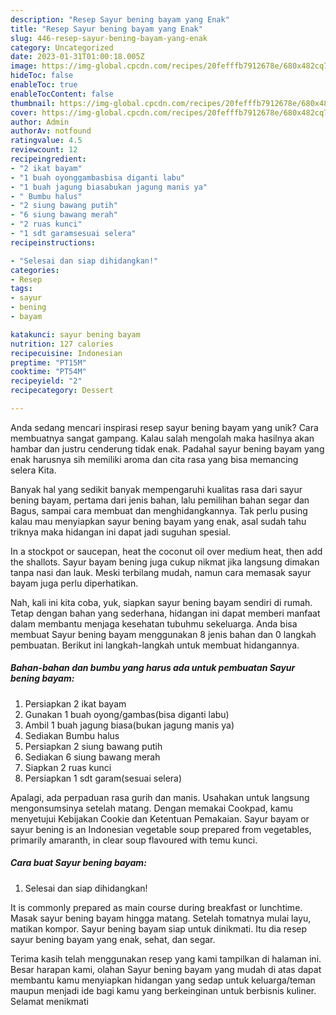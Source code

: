```yaml
---
description: "Resep Sayur bening bayam yang Enak"
title: "Resep Sayur bening bayam yang Enak"
slug: 446-resep-sayur-bening-bayam-yang-enak
category: Uncategorized
date: 2023-01-31T01:00:18.005Z
image: https://img-global.cpcdn.com/recipes/20fefffb7912678e/680x482cq70/sayur-bening-bayam-foto-resep-utama.jpg
hideToc: false
enableToc: true
enableTocContent: false
thumbnail: https://img-global.cpcdn.com/recipes/20fefffb7912678e/680x482cq70/sayur-bening-bayam-foto-resep-utama.jpg
cover: https://img-global.cpcdn.com/recipes/20fefffb7912678e/680x482cq70/sayur-bening-bayam-foto-resep-utama.jpg
author: Admin
authorAv: notfound
ratingvalue: 4.5
reviewcount: 12
recipeingredient:
- "2 ikat bayam"
- "1 buah oyonggambasbisa diganti labu"
- "1 buah jagung biasabukan jagung manis ya"
- " Bumbu halus"
- "2 siung bawang putih"
- "6 siung bawang merah"
- "2 ruas kunci"
- "1 sdt garamsesuai selera"
recipeinstructions:

- "Selesai dan siap dihidangkan!"
categories:
- Resep
tags:
- sayur
- bening
- bayam

katakunci: sayur bening bayam 
nutrition: 127 calories
recipecuisine: Indonesian
preptime: "PT15M"
cooktime: "PT54M"
recipeyield: "2"
recipecategory: Dessert

---
```





Anda sedang mencari inspirasi resep sayur bening bayam yang unik? Cara membuatnya sangat gampang. Kalau salah mengolah maka hasilnya akan hambar dan justru cenderung tidak enak. Padahal sayur bening bayam yang enak harusnya sih memiliki aroma dan cita rasa yang bisa memancing selera Kita.





Banyak hal yang sedikit banyak mempengaruhi kualitas rasa dari sayur bening bayam, pertama dari jenis bahan, lalu pemilihan bahan segar dan Bagus, sampai cara membuat dan menghidangkannya. Tak perlu pusing kalau mau menyiapkan sayur bening bayam yang enak,      asal sudah tahu triknya maka hidangan ini dapat jadi suguhan spesial.














In a stockpot or saucepan, heat the coconut oil over medium heat, then add the shallots. Sayur bayam bening juga cukup nikmat jika langsung dimakan tanpa nasi dan lauk. Meski terbilang mudah, namun cara memasak sayur bayam juga perlu diperhatikan.






Nah, kali ini kita coba, yuk, siapkan sayur bening bayam sendiri di rumah. Tetap dengan bahan yang sederhana, hidangan ini dapat memberi manfaat dalam membantu menjaga kesehatan tubuhmu sekeluarga. Anda bisa membuat Sayur bening bayam menggunakan 8 jenis bahan dan 0 langkah pembuatan. Berikut ini langkah-langkah untuk membuat hidangannya.

<!--inarticleads1-->

##### Bahan-bahan dan bumbu yang harus ada untuk pembuatan Sayur bening bayam:

1. Persiapkan 2 ikat bayam
1. Gunakan 1 buah oyong/gambas(bisa diganti labu)
1. Ambil 1 buah jagung biasa(bukan jagung manis ya)
1. Sediakan  Bumbu halus
1. Persiapkan 2 siung bawang putih
1. Sediakan 6 siung bawang merah
1. Siapkan 2 ruas kunci
1. Persiapkan 1 sdt garam(sesuai selera)


Apalagi, ada perpaduan rasa gurih dan manis. Usahakan untuk langsung mengonsumsinya setelah matang. Dengan memakai Cookpad, kamu menyetujui Kebijakan Cookie dan Ketentuan Pemakaian. Sayur bayam or sayur bening is an Indonesian vegetable soup prepared from vegetables, primarily amaranth, in clear soup flavoured with temu kunci. 

<!--inarticleads2-->

##### Cara buat Sayur bening bayam:


1. Selesai dan siap dihidangkan!

It is commonly prepared as main course during breakfast or lunchtime. Masak sayur bening bayam hingga matang. Setelah tomatnya mulai layu, matikan kompor. Sayur bening bayam siap untuk dinikmati. Itu dia resep sayur bening bayam yang enak, sehat, dan segar. 

Terima kasih telah menggunakan resep yang kami tampilkan di halaman ini. Besar harapan kami, olahan Sayur bening bayam yang mudah di atas dapat membantu kamu menyiapkan hidangan yang sedap untuk keluarga/teman maupun menjadi ide bagi kamu yang berkeinginan untuk berbisnis kuliner. Selamat menikmati
